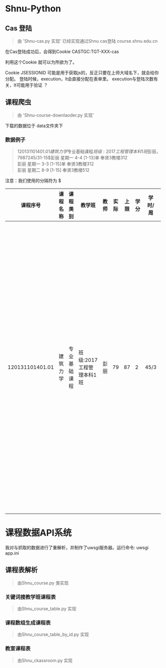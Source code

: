 # Shnu-Python
## Cas 登陆
>由 'Shnu-cas.py 实现' 
已经实现通过Shnu cas登陆 course.shnu.edu.cn


在Cas登陆成功后，会得到Cookie CASTGC:TGT-XXX-cas

利用这个Cookie 就可以为所欲为了。

Cookie JSESSIONID 可能是用于获取js的，反正只要在上师大域名下，就会给你分配。
登陆时候，execution，lt会直接分配在表单里。 execution与登陆次数有关，lt可能用于验证 ？


## 课程爬虫
>  由 'Shnu-course-downlaoder.py 实现' 

下载的数据位于 data文件夹下

### 数据例子

> 120131101401.01$建筑力学$专业基础课程$班级:2017工程管理本科1班$彭丽，79$87$2$45/3$1-15$彭丽 星期一 4-4 [1-13]单  奉贤3教楼312  <br>彭丽 星期一 3-3 [1-15]单  奉贤3教楼312  <br>彭丽 星期二 8-9 [1-15]  奉贤3教楼512     

注意：我们使用的分隔符为 $

| 课程序号 | 课程名称 | 课程类别 |教学班 |教师 |实际 |上限 | 学分 | 学时/周| 上课地点
|---|---|---|---|---|---|---|---|---|---|
| 120131101401.01 | 建筑力学 | 专业基础课程|班级:2017工程管理本科1班 |彭丽 |79 |87 | 2 | 45/3|彭丽 星期一 4-4 [1-13]单  奉贤3教楼312  <br>彭丽 星期一 3-3 [1-15]单  奉贤3教楼312  <br>彭丽 星期二 8-9 [1-15]  奉贤3教楼512 

# 课程数据API系统
我对与抓取的数据进行了重解析，并制作了uwsgi服务器。运行命令: uwsgi app.ini 

## 课程表解析
> 由Shnu_course.py 类实现



### 关键词搜教学班课程表
> 由Shnu_course_table.py 实现

### 课程数组生成课程表
> 由Shnu_course_table_by_id.py 实现

### 教室课程表
> 由Shnu_ckassroom.py 实现